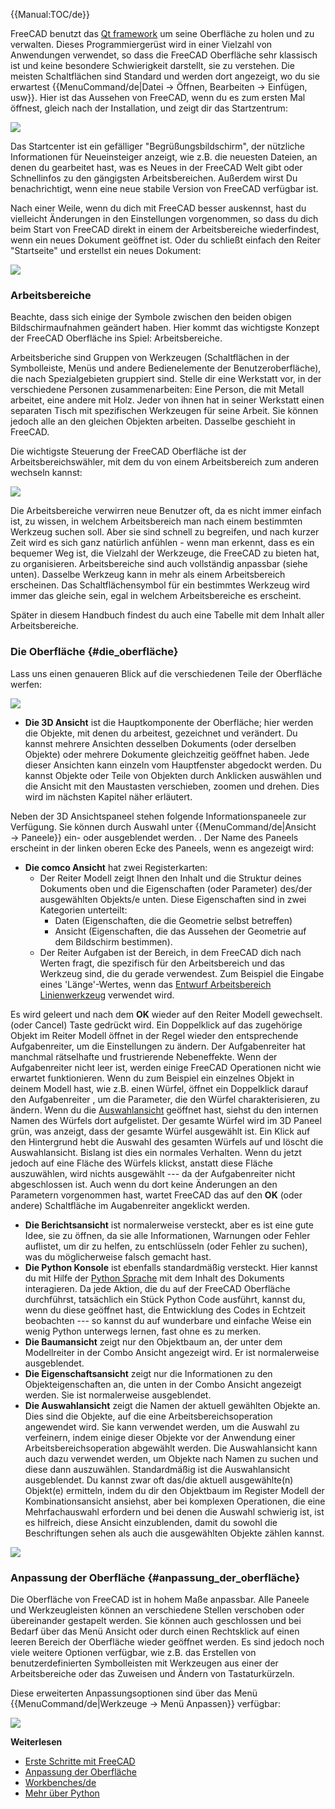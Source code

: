 





{{Manual:TOC/de}}

FreeCAD benutzt das [Qt framework](https://en.wikipedia.org/wiki/Qt_(software)) um seine Oberfläche zu holen und zu verwalten. Dieses Programmiergerüst wird in einer Vielzahl von Anwendungen verwendet, so dass die FreeCAD Oberfläche sehr klassisch ist und keine besondere Schwierigkeit darstellt, sie zu verstehen. Die meisten Schaltflächen sind Standard und werden dort angezeigt, wo du sie erwartest {{MenuCommand/de|Datei → Öffnen, Bearbeiten → Einfügen, usw}}. Hier ist das Aussehen von FreeCAD, wenn du es zum ersten Mal öffnest, gleich nach der Installation, und zeigt dir das Startzentrum:

![](images/FreeCAD-v0-18-FirstStart.png )

Das Startcenter ist ein gefälliger \"Begrüßungsbildschirm\", der nützliche Informationen für Neueinsteiger anzeigt, wie z.B. die neuesten Dateien, an denen du gearbeitet hast, was es Neues in der FreeCAD Welt gibt oder Schnellinfos zu den gängigsten Arbeitsbereichen. Außerdem wirst Du benachrichtigt, wenn eine neue stabile Version von FreeCAD verfügbar ist.

Nach einer Weile, wenn du dich mit FreeCAD besser auskennst, hast du vielleicht Änderungen in den Einstellungen vorgenommen, so dass du dich beim Start von FreeCAD direkt in einem der Arbeitsbereiche wiederfindest, wenn ein neues Dokument geöffnet ist. Oder du schließt einfach den Reiter \"Startseite\" und erstellst ein neues Dokument:

![](images/FreeCAD-v0-18-NewProject.png )

### Arbeitsbereiche

Beachte, dass sich einige der Symbole zwischen den beiden obigen Bildschirmaufnahmen geändert haben. Hier kommt das wichtigste Konzept der FreeCAD Oberfläche ins Spiel: Arbeitsbereiche.

Arbeitsberiche sind Gruppen von Werkzeugen (Schaltflächen in der Symbolleiste, Menüs und andere Bedienelemente der Benutzeroberfläche), die nach Spezialgebieten gruppiert sind. Stelle dir eine Werkstatt vor, in der verschiedene Personen zusammenarbeiten: Eine Person, die mit Metall arbeitet, eine andere mit Holz. Jeder von ihnen hat in seiner Werkstatt einen separaten Tisch mit spezifischen Werkzeugen für seine Arbeit. Sie können jedoch alle an den gleichen Objekten arbeiten. Dasselbe geschieht in FreeCAD.

Die wichtigste Steuerung der FreeCAD Oberfläche ist der Arbeitsbereichswähler, mit dem du von einem Arbeitsbereich zum anderen wechseln kannst:

![](images/FreeCAD-v0-18-WorkbenchMenu.png )

Die Arbeitsbereiche verwirren neue Benutzer oft, da es nicht immer einfach ist, zu wissen, in welchem Arbeitsbereich man nach einem bestimmten Werkzeug suchen soll. Aber sie sind schnell zu begreifen, und nach kurzer Zeit wird es sich ganz natürlich anfühlen - wenn man erkennt, dass es ein bequemer Weg ist, die Vielzahl der Werkzeuge, die FreeCAD zu bieten hat, zu organisieren. Arbeitsbereiche sind auch vollständig anpassbar (siehe unten). Dasselbe Werkzeug kann in mehr als einem Arbeitsbereich erscheinen. Das Schaltflächensymbol für ein bestimmtes Werkzeug wird immer das gleiche sein, egal in welchem Arbeitsbereiche es erscheint.

Später in diesem Handbuch findest du auch eine Tabelle mit dem Inhalt aller Arbeitsbereiche.

### Die Oberfläche {#die_oberfläche}

Lass uns einen genaueren Blick auf die verschiedenen Teile der Oberfläche werfen:

![](images/FreeCAD-v0-18-Cube.png )

-   **Die 3D Ansicht** ist die Hauptkomponente der Oberfläche; hier werden die Objekte, mit denen du arbeitest, gezeichnet und verändert. Du kannst mehrere Ansichten desselben Dokuments (oder derselben Objekte) oder mehrere Dokumente gleichzeitig geöffnet haben. Jede dieser Ansichten kann einzeln vom Hauptfenster abgedockt werden. Du kannst Objekte oder Teile von Objekten durch Anklicken auswählen und die Ansicht mit den Maustasten verschieben, zoomen und drehen. Dies wird im nächsten Kapitel näher erläutert.

Neben der 3D Ansichtspaneel stehen folgende Informationspaneele zur Verfügung. Sie können durch Auswahl unter {{MenuCommand/de|Ansicht → Paneele}} ein- oder ausgeblendet werden. . Der Name des Paneels erscheint in der linken oberen Ecke des Paneels, wenn es angezeigt wird:

-   **Die comco Ansicht** hat zwei Registerkarten:
    -   Der Reiter Modell zeigt Ihnen den Inhalt und die Struktur deines Dokuments oben und die Eigenschaften (oder Parameter) des/der ausgewählten Objekts/e unten. Diese Eigenschaften sind in zwei Kategorien unterteilt:
        -   Daten (Eigenschaften, die die Geometrie selbst betreffen)
        -   Ansicht (Eigenschaften, die das Aussehen der Geometrie auf dem Bildschirm bestimmen).
    -   Der Reiter Aufgaben ist der Bereich, in dem FreeCAD dich nach Werten fragt, die spezifisch für den Arbeitsbereich und das Werkzeug sind, die du gerade verwendest. Zum Beispiel die Eingabe eines \'Länge\'-Wertes, wenn das [Entwurf Arbeitsbereich Linienwerkzeug](Draft_Line/de.md) verwendet wird.

Es wird geleert und nach dem **OK** wieder auf den Reiter Modell gewechselt. (oder Cancel) Taste gedrückt wird. Ein Doppelklick auf das zugehörige Objekt im Reiter Modell öffnet in der Regel wieder den entsprechende Aufgabenreiter, um die Einstellungen zu ändern.
Der Aufgabenreiter hat manchmal rätselhafte und frustrierende Nebeneffekte. Wenn der Aufgabenreiter nicht leer ist, werden einige FreeCAD Operationen nicht wie erwartet funktionieren. Wenn du zum Beispiel ein einzelnes Objekt in deinem Modell hast, wie z.B. einen Würfel, öffnet ein Doppelklick darauf den Aufgabenreiter , um die Parameter, die den Würfel charakterisieren, zu ändern. Wenn du die [Auswahlansicht](#Selection_view/de.md) geöffnet hast, siehst du den internen Namen des Würfels dort aufgelistet. Der gesamte Würfel wird im 3D Paneel grün, was anzeigt, dass der gesamte Würfel ausgewählt ist. Ein Klick auf den Hintergrund hebt die Auswahl des gesamten Würfels auf und löscht die Auswahlansicht. Bislang ist dies ein normales Verhalten. Wenn du jetzt jedoch auf eine Fläche des Würfels klickst, anstatt diese Fläche auszuwählen, wird nichts ausgewählt --- da der Aufgabenreiter nicht abgeschlossen ist. Auch wenn du dort keine Änderungen an den Parametern vorgenommen hast, wartet FreeCAD das auf den **OK** (oder andere) Schaltfläche im Augabenreiter angeklickt werden.

-   **Die Berichtsansicht** ist normalerweise versteckt, aber es ist eine gute Idee, sie zu öffnen, da sie alle Informationen, Warnungen oder Fehler auflistet, um dir zu helfen, zu entschlüsseln (oder Fehler zu suchen), was du möglicherweise falsch gemacht hast.
-   **Die Python Konsole** ist ebenfalls standardmäßig versteckt. Hier kannst du mit Hilfe der [Python Sprache](https://en.wikipedia.org/wiki/Python_%28programming_language%29) mit dem Inhalt des Dokuments interagieren. Da jede Aktion, die du auf der FreeCAD Oberfläche durchführst, tatsächlich ein Stück Python Code ausführt, kannst du, wenn du diese geöffnet hast, die Entwicklung des Codes in Echtzeit beobachten --- so kannst du auf wunderbare und einfache Weise ein wenig Python unterwegs lernen, fast ohne es zu merken.
-   **Die Baumansicht** zeigt nur den Objektbaum an, der unter dem Modellreiter in der Combo Ansicht angezeigt wird. Er ist normalerweise ausgeblendet.
-   **Die Eigenschaftsansicht** zeigt nur die Informationen zu den Objekteigenschaften an, die unten in der Combo Ansicht angezeigt werden. Sie ist normalerweise ausgeblendet.
-   **Die Auswahlansicht** zeigt die Namen der aktuell gewählten Objekte an. Dies sind die Objekte, auf die eine Arbeitsbereichsoperation angewendet wird. Sie kann verwendet werden, um die Auswahl zu verfeinern, indem einige dieser Objekte vor der Anwendung einer Arbeitsbereichsoperation abgewählt werden. Die Auswahlansicht kann auch dazu verwendet werden, um Objekte nach Namen zu suchen und diese dann auszuwählen. Standardmäßig ist die Auswahlansicht ausgeblendet. Du kannst zwar oft das/die aktuell ausgewählte(n) Objekt(e) ermitteln, indem du dir den Objektbaum im Register Modell der Kombinationsansicht ansiehst, aber bei komplexen Operationen, die eine Mehrfachauswahl erfordern und bei denen die Auswahl schwierig ist, ist es hilfreich, diese Ansicht einzublenden, damit du sowohl die Beschriftungen sehen als auch die ausgewählten Objekte zählen kannst.

![](images/FreeCAD-v0-18-ExtrudeTask.png )

### Anpassung der Oberfläche {#anpassung_der_oberfläche}

Die Oberfläche von FreeCAD ist in hohem Maße anpassbar. Alle Paneele und Werkzeugleisten können an verschiedene Stellen verschoben oder übereinander gestapelt werden. Sie können auch geschlossen und bei Bedarf über das Menü Ansicht oder durch einen Rechtsklick auf einen leeren Bereich der Oberfläche wieder geöffnet werden. Es sind jedoch noch viele weitere Optionen verfügbar, wie z.B. das Erstellen von benutzerdefinierten Symbolleisten mit Werkzeugen aus einer der Arbeitsbereiche oder das Zuweisen und Ändern von Tastaturkürzeln.

Diese erweiterten Anpassungsoptionen sind über das Menü {{MenuCommand/de|Werkzeuge → Menü Anpassen}} verfügbar:

![](images/FreeCAD-v0-18-CustomizeInterface.png )

**Weiterlesen**

-   [Erste Schritte mit FreeCAD](Getting_started/de.md)
-   [Anpassung der Oberfläche](Interface_Customization/de.md)
-   [Workbenches/de](Workbenches/de.md)
-   [Mehr über Python](https://www.python.org)




